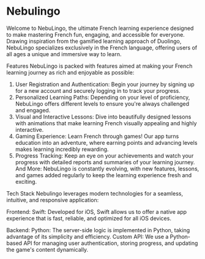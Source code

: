 # Nebulingo
Welcome to NebuLingo, the ultimate French learning experience designed to make mastering French fun, engaging, and accessible for everyone. Drawing inspiration from the gamified learning approach of Duolingo, NebuLingo specializes exclusively in the French language, offering users of all ages a unique and immersive way to learn.

Features
NebuLingo is packed with features aimed at making your French learning journey as rich and enjoyable as possible:

  1. User Registration and Authentication: Begin your journey by signing up for a new account and securely logging in to track your progress.
  2. Personalized Learning Paths: Depending on your level of proficiency, NebuLingo offers different levels to ensure you're always challenged and engaged.
  3. Visual and Interactive Lessons: Dive into beautifully designed lessons with animations that make learning French visually appealing and highly interactive.
  4. Gaming Experience: Learn French through games! Our app turns education into an adventure, where earning points and advancing levels makes learning incredibly rewarding.
  5. Progress Tracking: Keep an eye on your achievements and watch your progress with detailed reports and summaries of your learning journey.
And More: NebuLingo is constantly evolving, with new features, lessons, and games added regularly to keep the learning experience fresh and exciting.

Tech Stack
Nebulingo leverages modern technologies for a seamless, intuitive, and responsive application:

Frontend:
  Swift: Developed for iOS, Swift allows us to offer a native app experience that is fast, reliable, and optimized for all iOS devices.

Backend:
  Python: The server-side logic is implemented in Python, taking advantage of its simplicity and efficiency.
  Custom API: We use a Python-based API for managing user authentication, storing progress, and updating the game's content dynamically.
